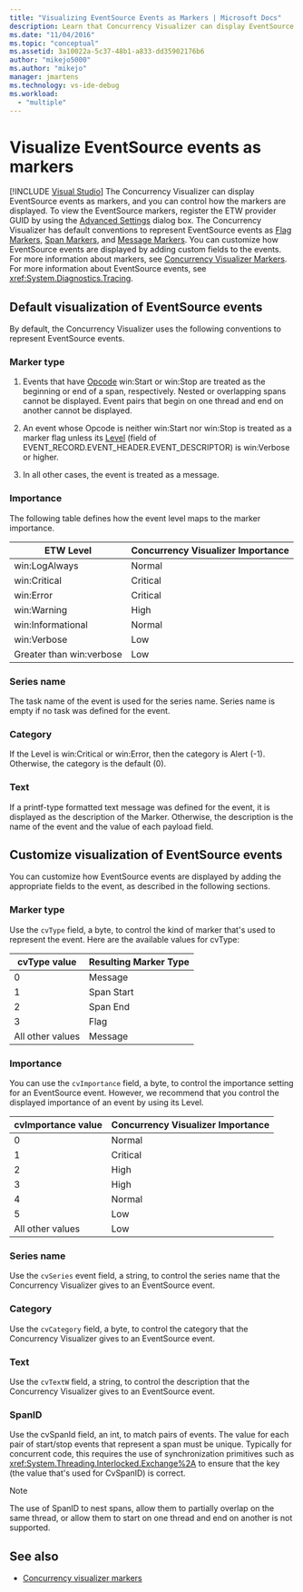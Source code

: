 ```yaml
---
title: "Visualizing EventSource Events as Markers | Microsoft Docs"
description: Learn that Concurrency Visualizer can display EventSource events as markers, and you can control how the markers are displayed.
ms.date: "11/04/2016"
ms.topic: "conceptual"
ms.assetid: 3a10022a-5c37-48b1-a833-dd35902176b6
author: "mikejo5000"
ms.author: "mikejo"
manager: jmartens
ms.technology: vs-ide-debug
ms.workload:
  - "multiple"
---
```

# Visualize EventSource events as markers

 [!INCLUDE [Visual Studio](~/includes/applies-to-version/vs-windows-only.md)]
The Concurrency Visualizer can display EventSource events as markers, and you can control how the markers are displayed. To view the EventSource markers, register the ETW provider GUID by using the [Advanced Settings](../profiling/advanced-settings-dialog-box-concurrency-visualizer.md) dialog box. The Concurrency Visualizer has default conventions to represent EventSource events as [Flag Markers](../profiling/flag-markers.md), [Span Markers](../profiling/span-markers.md), and [Message Markers](../profiling/message-markers.md). You can customize how EventSource events are displayed by adding custom fields to the events. For more information about markers, see [Concurrency Visualizer Markers](../profiling/concurrency-visualizer-markers.md). For more information about EventSource events, see <xref:System.Diagnostics.Tracing>.

## Default visualization of EventSource events
 By default, the Concurrency Visualizer uses the following conventions to represent EventSource events.

### Marker type

1. Events that have [Opcode](/windows/desktop/WES/eventmanifestschema-opcodetype-complextype) win:Start or win:Stop are treated as the beginning or end of a span, respectively.  Nested or overlapping spans cannot be displayed. Event pairs that begin on one thread and end on another cannot be displayed.

2. An event whose Opcode is neither win:Start nor win:Stop is treated as a marker flag unless its [Level](/windows/desktop/WES/defining-severity-levels) (field of EVENT_RECORD.EVENT_HEADER.EVENT_DESCRIPTOR) is win:Verbose or higher.

3. In all other cases, the event is treated as a message.

### Importance
 The following table defines how the event level maps to the marker importance.

|ETW Level|Concurrency Visualizer Importance|
|---------------|---------------------------------------|
|win:LogAlways|Normal|
|win:Critical|Critical|
|win:Error|Critical|
|win:Warning|High|
|win:Informational|Normal|
|win:Verbose|Low|
|Greater than win:verbose|Low|

### Series name
 The task name of the event is used for the series name. Series name is empty if no task was defined for the event.

### Category
 If the Level is win:Critical or win:Error, then the category is Alert (-1). Otherwise, the category is the default (0).

### Text
 If a printf-type formatted text message was defined for the event, it is displayed as the description of the Marker. Otherwise, the description is the name of the event and the value of each payload field.

## Customize visualization of EventSource events
 You can customize how EventSource events are displayed by adding the appropriate fields to the event, as described in the following sections.

### Marker type
 Use the `cvType` field, a byte, to control the kind of marker that's used to represent the event. Here are the available values for cvType:

|cvType value|Resulting Marker Type|
|------------------|---------------------------|
|0|Message|
|1|Span Start|
|2|Span End|
|3|Flag|
|All other values|Message|

### Importance
 You can use the `cvImportance` field, a byte, to control the importance setting for an EventSource event. However, we recommend that you control the displayed importance of an event by using its Level.

|cvImportance value|Concurrency Visualizer Importance|
|------------------------|---------------------------------------|
|0|Normal|
|1|Critical|
|2|High|
|3|High|
|4|Normal|
|5|Low|
|All other values|Low|

### Series name
 Use the `cvSeries` event field, a string, to control the series name that the Concurrency Visualizer gives to an EventSource event.

### Category
 Use the `cvCategory` field, a byte, to control the category that the Concurrency Visualizer gives to an EventSource event.

### Text
 Use the `cvTextW` field, a string, to control the description that the Concurrency Visualizer gives to an EventSource event.

### SpanID
 Use the cvSpanId field, an int, to match pairs of events. The value for each pair of start/stop events that represent a span must be unique. Typically for concurrent code, this requires the use of synchronization primitives such as <xref:System.Threading.Interlocked.Exchange%2A> to ensure that the key (the value that's used for CvSpanID) is correct.

> [!NOTE]
> The use of SpanID to nest spans, allow them to partially overlap on the same thread, or allow them to start on one thread and end on another is not supported.

## See also
- [Concurrency visualizer markers](../profiling/concurrency-visualizer-markers.md)